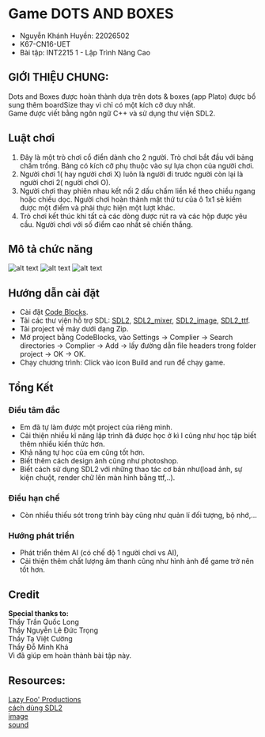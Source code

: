 # Game DOTS AND BOXES
* Nguyễn Khánh Huyền: 22026502  
* K67-CN16-UET
* Bài tập: INT2215 1 - Lập Trình Nâng Cao
## GIỚI THIỆU CHUNG:
Dots and Boxes được hoàn thành dựa trên dots & boxes (app Plato) được bổ sung thêm boardSize thay vì chỉ có một kích cỡ duy nhất.    
Game được viết bằng ngôn ngữ C++ và sử dụng thư viện SDL2.

## Luật chơi
  1. Đây là một trò chơi cổ điển dành cho 2 người. Trò chơi bắt đầu với bảng chấm trống. Bảng có kích cỡ phụ thuộc vào sự lựa chọn của người chơi.
  2. Người chơi 1( hay người chơi X) luôn là người đi trước người còn lại là người chơi 2( người chơi O).
  3. Người chơi thay phiên nhau kết nối 2 dấu chấm liền kề theo chiều ngang hoặc chiều dọc. Người chơi hoàn thành mặt thứ tư của ô 1x1 sẽ kiếm được một điểm và phải thực hiện một lượt khác.
  4. Trò chơi kết thúc khi tất cả các dòng được rút ra và các hộp được yêu cầu. Người chơi với số điểm cao nhất sẽ chiến thắng.
  
## Mô tả chức năng
![alt text](https://github.com/22026502NguyenKhanhHuyen/Game/blob/main/demo/Screenshot%20(1).png)
![alt text](https://github.com/22026502NguyenKhanhHuyen/Game/blob/main/demo/Screenshot%20(2).png)
![alt text](https://github.com/22026502NguyenKhanhHuyen/Game/blob/main/demo/Screenshot%20(3).png)


## Hướng dẫn cài đặt
  * Cài đặt [Code Blocks](http://www.codeblocks.org/downloads/binaries/).
  * Tải các thư viện hỗ trợ SDL: [SDL2](https://lazyfoo.net/tutorials/SDL/01_hello_SDL/index.php), [SDL2_mixer](https://lazyfoo.net/tutorials/SDL/21_sound_effects_and_music/index.php), [SDL2_image](https://lazyfoo.net/tutorials/SDL/06_extension_libraries_and_loading_other_image_formats/index.php), [SDL2_ttf](https://lazyfoo.net/tutorials/SDL/16_true_type_fonts/index.php).
  * Tải project về máy dưới dạng Zip.
  * Mở project bằng CodeBlocks, vào Settings -> Complier -> Search directories -> Complier -> Add -> lấy đường dẫn file headers trong folder project -> OK -> OK.
  * Chạy chương trình: Click vào icon Build and run để chạy game.
## Tổng Kết
### Điều tâm đắc
  * Em đã tự làm được một project của riêng mình.
  * Cải thiện nhiều kĩ năng lập trình đã được học ở kì I cũng như học tập biết thêm nhiều kiến thức hơn.
  * Khả năng tự học của em cũng tốt hơn.
  * Biết thêm cách design ảnh cũng như photoshop.
  * Biết cách sử dụng SDL2 với những thao tác cơ bản như(load ảnh, sự kiện chuột, render chữ lên màn hình bằng ttf,..).
### Điều hạn chế
  * Còn nhiều thiếu sót trong trình bày cũng như quản lí đối tượng, bộ nhớ,...
### Hướng phát triển
  * Phát triển thêm AI (có chế độ 1 người chơi vs AI),
  * Cải thiện thêm chất lượng âm thanh cũng như hình ảnh để game trở nên tốt hơn.
 
## Credit
**Special thanks to:**    
Thầy Trần Quốc Long  
Thầy Nguyễn Lê Đức Trọng  
Thầy Tạ Việt Cường  
Thầy Đỗ Minh Khá    
Vì đã giúp em hoàn thành bài tập này.

## Resources:
 [Lazy Foo' Productions](https://lazyfoo.net/tutorials/SDL/)  
 [cách dùng SDL2](https://www.youtube.com/@tranthiminhchau9465)  
 [image](https://www.canva.com/)  
 [sound](http://jadict.net/vi)
